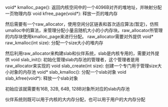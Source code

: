 void* kmalloc_page(): 返回内核空间中的一个4096B对齐的堆地址，并映射分配一页物理内存
void kfree_page(void*): 释放一页的堆内存

然后需要有一个raw_allocator，使用空闲分区链表和首次适应算法(暂定)，仿照umalloc中的算法，来管理分配小量且随机大小的小内存块。raw_allocator所管理的内存块使用kmalloc_page来进行分配。
raw_allocator需要对外提供
void* raw_kmalloc(int size): 分配一个size大小的堆内存

然后利用raw_allocator来构建slab和伙伴系统，slab是内核专用的，需要对外提供
void slab_init(): 初始化管理slab内存池的管理者，这个管理者是用raw_allocator来实现的
void slab_create(int size): 创建一个专门用于管理size大小对象的内存池
void* slab_kmalloc(): 分配一个slab对象
void slab_kfree(void*): 释放一个slab对象

初始应该就需要有16B, 32B, 64B, 128B对象所对应的slab内存池

伙伴系统则既可以用于内核的大内存分配，也可以用于用户的大内存分配